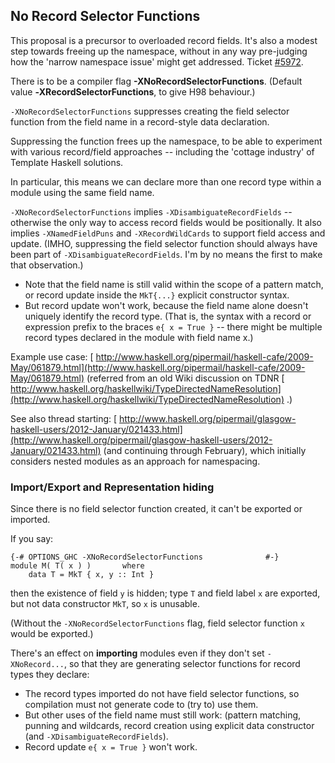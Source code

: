## No Record Selector Functions



This proposal is a precursor to overloaded record fields. It's also a modest step towards freeing up the namespace, without in any way pre-judging how the 'narrow namespace issue' might get addressed. Ticket [\#5972](https://gitlab.staging.haskell.org/ghc/ghc/issues/5972).



There is to be a compiler flag **-XNoRecordSelectorFunctions**. (Default value **‑XRecordSelectorFunctions**, to give H98 behaviour.)



`-XNoRecordSelectorFunctions` suppresses creating the field selector function from the field name in a record-style data declaration.



Suppressing the function frees up the namespace, to be able to experiment with various record/field approaches -- including the 'cottage industry' of Template Haskell solutions.



In particular, this means we can declare more than one record type within a module using the same field name.



`-XNoRecordSelectorFunctions` implies `-XDisambiguateRecordFields` -- otherwise the only way to access record fields would be positionally. It also implies `‑XNamedFieldPuns` and `‑XRecordWildCards` to support field access and update. (IMHO, suppressing the field selector function should always have been part of `-XDisambiguateRecordFields`. I'm by no means the first to make that observation.) 


- Note that the field name is still valid within the scope of a pattern match, or record update inside the `MkT{...}` explicit constructor syntax.
- But record update won't work, because the field name alone doesn't uniquely identify the record type.
  (That is, the syntax with a record or expression prefix to the braces `e{ x = True }` -- there might be multiple record types declared in the module with field name x.)


Example use case: [
http://www.haskell.org/pipermail/haskell-cafe/2009-May/061879.html](http://www.haskell.org/pipermail/haskell-cafe/2009-May/061879.html) (referred from an old Wiki discussion on TDNR [
http://www.haskell.org/haskellwiki/TypeDirectedNameResolution](http://www.haskell.org/haskellwiki/TypeDirectedNameResolution) .)



See also thread starting: [
http://www.haskell.org/pipermail/glasgow-haskell-users/2012-January/021433.html](http://www.haskell.org/pipermail/glasgow-haskell-users/2012-January/021433.html) (and continuing through February), which initially considers nested modules as an approach for namespacing.


### Import/Export and Representation hiding



Since there is no field selector function created, it can't be exported or imported.



If you say:


```wiki
{-# OPTIONS_GHC -XNoRecordSelectorFunctions              #-}
module M( T( x ) )       where
    data T = MkT { x, y :: Int }
```


then the existence of field `y` is hidden;
type `T` and field label `x` are exported, but not data constructor `MkT`, so `x` is unusable.



(Without the `‑XNoRecordSelectorFunctions` flag, field selector function `x` would be exported.)



There's an effect on **importing** modules even if they don't set `-XNoRecord...`, so that they are generating selector functions for record types they declare:


- The record types imported do not have field selector functions, so compilation must not generate code to (try to) use them.
- But other uses of the field name must still work: (pattern matching, punning and wildcards, record creation using explicit data constructor (and `-XDisambiguateRecordFields`).
- Record update `e{ x = True }` won't work.
